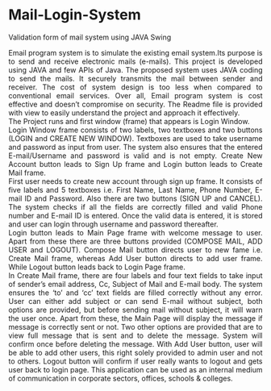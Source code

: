# Mail-Login-System

Validation form of mail system using JAVA Swing

<p align="justify">
Email program system is to simulate the existing email system.Its purpose is to send and receive electronic mails (e-mails). This project is developed using JAVA and few APIs of Java. The proposed system uses JAVA coding to send the mails. It securely transmits the mail between sender and receiver. The cost of system design is too less when compared to conventional email services. Over all, Email program system is cost effective and doesn’t compromise on security. The Readme file is provided with view to easily understand the project and approach it effectively.
<br>The Project runs and first window (frame) that appears is Login Window.
<br>Login Window frame consists of two labels, two textboxes and two buttons (LOGIN and CREATE NEW WINDOW). Textboxes are used to take username and password as input from user. The system also ensures that the entered E-mail/Username and password is valid and is not empty. Create New Account button leads to Sign Up frame and Login button leads to Create Mail frame.
<br>First user needs to create new account through sign up frame. It consists of five labels and 5 textboxes i.e. First Name, Last Name, Phone Number, E-mail ID and Password. Also there are two buttons (SIGN UP and CANCEL). The system checks if all the fields are correctly filled and valid Phone number and E-mail ID is entered. Once the valid data is entered, it is stored and user can login through username and password thereafter.
<br>Login button leads to Main Page frame with welcome message to user. Apart from these there are three buttons provided (COMPOSE MAIL, ADD USER and LOGOUT). Compose Mail button directs user to new fame i.e. Create Mail frame, whereas Add User button directs to add user frame. While Logout button leads back to Login Page frame.
<br>In Create Mail frame, there are four labels and four text fields to take input of sender’s email address, Cc, Subject of Mail and E-mail body. The system ensures the ‘to’ and ‘cc’ text fields are filled correctly without any error. User can either add subject or can send E-mail without subject, both options are provided, but before sending mail without subject, it will warn the user once. Apart from these, the Main Page will display the message if message is correctly sent or not. Two other options are provided that are to view full message that is sent and to delete the message. System will confirm once before deleting the message. With Add User button, user will be able to add other users, this right solely provided to admin user and not to others. Logout button will confirm if user really wants to logout and gets user back to login page. This application can be used as an internal medium of communication in corporate sectors, offices, schools & colleges.
</p>
